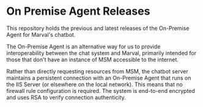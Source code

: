# On Premise Agent Releases
This repository holds the previous and latest releases of the On-Premise Agent for Marval's chatbot. 

The On-Premise Agent is an alternative way for us to provide interoperability between the chat system and Marval, primarily intended for those that don't have an instance of MSM accessible to the internet. 

Rather than directly requesting resources from MSM, the chatbot server maintains a persistent connection with an On-Premise Agent that runs on the IIS Server (or elsewhere on the local network). This means that no firewall rule configuration is required. The system is end-to-end encrypted and uses RSA to verify connection authenticity.

